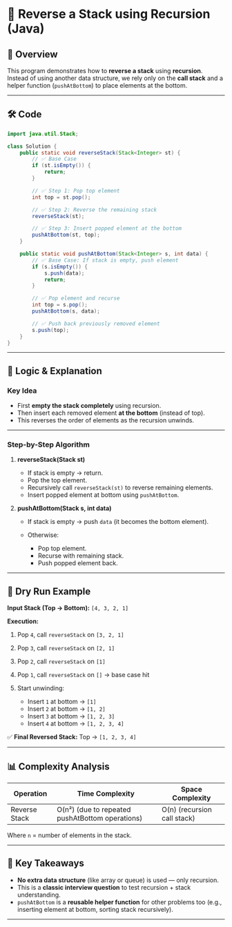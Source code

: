 

# 📌 Reverse a Stack using Recursion (Java)  

## 📖 Overview

This program demonstrates how to **reverse a stack** using **recursion**.
Instead of using another data structure, we rely only on the **call stack** and a helper function (`pushAtBottom`) to place elements at the bottom.

---

## 🛠 Code

```java
import java.util.Stack;

class Solution {
    public static void reverseStack(Stack<Integer> st) {
        // ✅ Base Case
        if (st.isEmpty()) {
            return;
        }

        // ✅ Step 1: Pop top element
        int top = st.pop();

        // ✅ Step 2: Reverse the remaining stack
        reverseStack(st);

        // ✅ Step 3: Insert popped element at the bottom
        pushAtBottom(st, top);
    }

    public static void pushAtBottom(Stack<Integer> s, int data) {
        // ✅ Base Case: If stack is empty, push element
        if (s.isEmpty()) {
            s.push(data);
            return;
        }

        // ✅ Pop element and recurse
        int top = s.pop();
        pushAtBottom(s, data);

        // ✅ Push back previously removed element
        s.push(top);
    }
}
```

---

## 🧠 Logic & Explanation

### **Key Idea**

* First **empty the stack completely** using recursion.
* Then insert each removed element **at the bottom** (instead of top).
* This reverses the order of elements as the recursion unwinds.

---

### **Step-by-Step Algorithm**

1. **reverseStack(Stack st)**

   * If stack is empty → return.
   * Pop the top element.
   * Recursively call `reverseStack(st)` to reverse remaining elements.
   * Insert popped element at bottom using `pushAtBottom`.

2. **pushAtBottom(Stack s, int data)**

   * If stack is empty → push `data` (it becomes the bottom element).
   * Otherwise:

     * Pop top element.
     * Recurse with remaining stack.
     * Push popped element back.

---

## 🧾 Dry Run Example

**Input Stack (Top → Bottom):**
`[4, 3, 2, 1]`

**Execution:**

1. Pop `4`, call `reverseStack` on `[3, 2, 1]`
2. Pop `3`, call `reverseStack` on `[2, 1]`
3. Pop `2`, call `reverseStack` on `[1]`
4. Pop `1`, call `reverseStack` on `[]` → base case hit
5. Start unwinding:

   * Insert `1` at bottom → `[1]`
   * Insert `2` at bottom → `[1, 2]`
   * Insert `3` at bottom → `[1, 2, 3]`
   * Insert `4` at bottom → `[1, 2, 3, 4]`

✅ **Final Reversed Stack:**
Top → `[1, 2, 3, 4]`

---

## 📊 Complexity Analysis

| Operation     | Time Complexity                                 | Space Complexity            |
| ------------- | ----------------------------------------------- | --------------------------- |
| Reverse Stack | O(n²) (due to repeated pushAtBottom operations) | O(n) (recursion call stack) |

Where `n` = number of elements in the stack.

---

## 🔑 Key Takeaways

* **No extra data structure** (like array or queue) is used — only recursion.
* This is a **classic interview question** to test recursion + stack understanding.
* `pushAtBottom` is a **reusable helper function** for other problems too (e.g., inserting element at bottom, sorting stack recursively).

---


